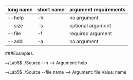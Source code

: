 
| long name | short name  | argument requirements |
| ----------|-------------|-----------------------|
| --help    | -h          | no argument           |
| --size    | -s          | optional argument     |
| --file    | -f          | required argument     |
| --add     | -a          | no argument           |


###Examples:

~/Lab5$ ./Source --h --> Argument: help

~/Lab5$ ./Source --file name --> Argument: file Value: name
